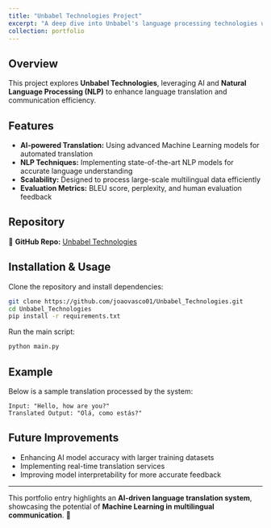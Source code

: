 ```yaml
---
title: "Unbabel Technologies Project"
excerpt: "A deep dive into Unbabel's language processing technologies using AI & Machine Learning."
collection: portfolio
---
```


## Overview  
This project explores **Unbabel Technologies**, leveraging AI and **Natural Language Processing (NLP)** to enhance language translation and communication efficiency.

## Features  
- **AI-powered Translation:** Using advanced Machine Learning models for automated translation  
- **NLP Techniques:** Implementing state-of-the-art NLP models for accurate language understanding  
- **Scalability:** Designed to process large-scale multilingual data efficiently  
- **Evaluation Metrics:** BLEU score, perplexity, and human evaluation feedback  

## Repository  
🔗 **GitHub Repo:** [Unbabel Technologies](https://github.com/joaovasco01/Unbabel_Technologies)  

## Installation & Usage  
Clone the repository and install dependencies:  
```bash
git clone https://github.com/joaovasco01/Unbabel_Technologies.git
cd Unbabel_Technologies
pip install -r requirements.txt
```
Run the main script:  
```bash
python main.py
```

## Example  
Below is a sample translation processed by the system:  
```
Input: "Hello, how are you?"
Translated Output: "Olá, como estás?"
```

## Future Improvements  
- Enhancing AI model accuracy with larger training datasets  
- Implementing real-time translation services  
- Improving model interpretability for more accurate feedback  

---

This portfolio entry highlights an **AI-driven language translation system**, showcasing the potential of **Machine Learning in multilingual communication**. 🚀  
